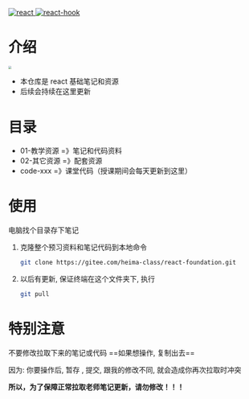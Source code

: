 <p align="left">
  <a href="https://react.docschina.org">
    <img src="https://img.shields.io/badge/react-18.0.0-brightgreen.svg" alt="react">
  </a>
  <a href="https://react.docschina.org/docs/hooks-intro.html">
    <img src="https://img.shields.io/static/v1?label=react-hook&message=base&color=blueviolet" alt="react-hook">
  </a>
</p>

# 介绍

<img src="https://gitee.com/mengi/imgs/raw/master/img/cat.jpg" style="zoom: 40%;" />

- 本仓库是 react 基础笔记和资源
- 后续会持续在这里更新

# 目录

- 01-教学资源 =》笔记和代码资料
- 02-其它资源 =》配套资源
- code-xxx =》课堂代码（授课期间会每天更新到这里）

# 使用

电脑找个目录存下笔记

1. 克隆整个预习资料和笔记代码到本地命令

   ```bash
   git clone https://gitee.com/heima-class/react-foundation.git
   ```

2. 以后有更新, 保证终端在这个文件夹下, 执行

   ```bash
   git pull
   ```

# 特别注意

不要修改拉取下来的笔记或代码 ==如果想操作, 复制出去==

因为: 你要操作后, 暂存 , 提交, 跟我的修改不同, 就会造成你再次拉取时冲突

**所以，为了保障正常拉取老师笔记更新，请勿修改！！！**
